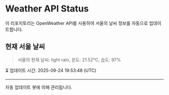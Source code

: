 
# Weather API Status

이 리포지토리는 OpenWeather API를 사용하여 서울의 날씨 정보를 자동으로 업데이트합니다.

## 현재 서울 날씨
> 서울의 현재 날씨: light rain, 온도: 21.52°C, 습도: 97%

⏳ 업데이트 시간: 2025-09-24 19:53:48 (UTC)

---
자동 업데이트 봇에 의해 관리됩니다.
